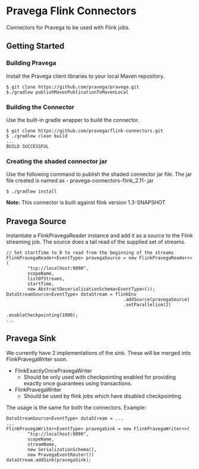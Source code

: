 # Pravega Flink Connectors

Connectors for Pravega to be used with Flink jobs.

## Getting Started
### Building Pravega

Install the Pravega client libraries to your local Maven repository.
```
$ git clone https://github.com/pravega/pravega.git
$./gradlew publishMavenPublicationToMavenLocal
```

### Building the Connector
Use the built-in gradle wrapper to build the connector.
```
$ git clone https://github.com/pravega/flink-connectors.git
$ ./gradlew clean build
...
BUILD SUCCESSFUL
```

### Creating the shaded connector jar
Use the following command to publish the shaded connector jar file. The jar file created is named as - pravega-connectors-flink_2.11-<version>.jar
```
$ ./gradlew install
```

**Note:** This connector is built against flink version 1.3-SNAPSHOT

## Pravega Source
Instantiate a FlinkPravegaReader instance and add it as a source to the Flink streaming job. 
The source does a tail read of the supplied set of streams.

```
// Set startTime to 0 to read from the beginning of the streams
FlinkPravegaReader<EventType> pravegaSource = new FlinkPravegaReader<>(
        "tcp://localhost:9090",
        scopeName,
        listOfStreams,
        startTime,
        new AbstractDeserializationSchema<EventType>());
DataStreamSource<EventType> dataStream = flinkEnv
                                            .addSource(pravegaSource)
                                            .setParallelism(2)
                                            .enableCheckpointing(1000);
...

```

## Pravega Sink
We currently have 2 implementations of the sink. These will be merged into FlinkPravegaWriter soon.
* FlinkExactlyOncePravegaWriter
  * Should be only used with checkpointing enabled for providing exactly once guarantees using transactions.
* FlinkPravegaWriter
  * Should be used by flink jobs which have disabled checkpointing.
  
The usage is the same for both the connectors. Example:  
```
DataStreamSource<EventType> dataStream = ...
...
FlinkPravegaWriter<EventType> pravegaSink = new FlinkPravegaWriter<>(
        "tcp://localhost:9090", 
        scopeName, 
        streamName, 
        new SerializationSchema(), 
        new PravegaEventRouter())
dataStream.addSink(pravegaSink);
```
